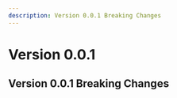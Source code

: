 ```yaml
---
description: Version 0.0.1 Breaking Changes
---
```


# Version 0.0.1

## Version 0.0.1 Breaking Changes

